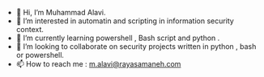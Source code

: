 - 👋 Hi, I’m Muhammad Alavi. 
- 👀 I’m interested in automatin and scripting in information security context. 
- 🌱 I’m currently learning powershell , Bash script and python . 
- 💞️ I’m looking to collaborate on security projects written in python , bash or powershell.
- 📫 How to reach me : m.alavi@rayasamaneh.com

<!---
alavimuhammad/alavimuhammad is a ✨ special ✨ repository because its `README.md` (this file) appears on your GitHub profile.
You can click the Preview link to take a look at your changes.
--->
